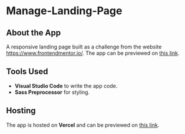 # Manage-Landing-Page

## About the App
A responsive landing page built as a challenge from the website https://www.frontendmentor.io/. The app can be previewed on [this link](https://social-media-dashboard-page.vercel.app/).

## Tools Used

- **Visual Studio Code** to write the app code. 
- **Sass Preprocessor** for styling. 

## Hosting

The app is hosted on **Vercel** and can be previewed on [this link](https://social-media-dashboard-page.vercel.app/). 
